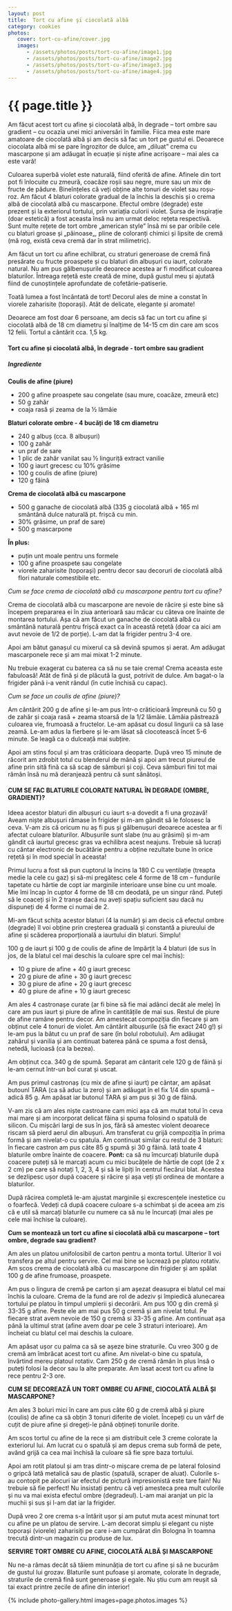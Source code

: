 ```yaml
---
layout: post
title:  Tort cu afine şi ciocolată albă
category: cookies
photos:
   cover: tort-cu-afine/cover.jpg
   images:
      - /assets/photos/posts/tort-cu-afine/image1.jpg
      - /assets/photos/posts/tort-cu-afine/image2.jpg
      - /assets/photos/posts/tort-cu-afine/image3.jpg
      - /assets/photos/posts/tort-cu-afine/image4.jpg
---
```


# {{ page.title }}

Am făcut acest tort cu afine și ciocolată albă, în degrade – tort ombre sau gradient – cu ocazia unei mici aniversări în familie. Fiica mea este mare amatoare de ciocolată albă și am decis să fac un tort pe gustul ei. Deoarece ciocolata albă mi se pare îngrozitor de dulce, am „diluat” crema cu mascarpone și am adăugat în ecuație și niște afine acrișoare – mai ales ca este vară!

Culoarea superbă violet este naturală, fiind oferită de afine. Afinele din tort pot fi înlocuite cu zmeură, coacăze roșii sau negre, mure sau un mix de fructe de pădure. Bineînțeles că veți obține alte tonuri de violet sau roșu-roz. Am făcut 4 blaturi colorate gradual de la închis la deschis și o crema albă de ciocolată albă cu mascarpone. Efectul ombre (degrade) este prezent și la exteriorul tortului, prin variația culorii violet. Sursa de inspirație (doar estetică) a fost aceasta însă nu am urmat deloc rețeta respectivă. Sunt multe rețete de tort ombre „american style”  însă mi se par oribile cele cu blaturi groase și „pâinoase„, pline de coloranți chimici și lipsite de cremă (mă rog, există ceva cremă dar în strat milimetric).

Am făcut un tort cu afine echilbrat, cu straturi generoase de cremă fină presărate cu fructe proaspete și cu blaturi din albușuri cu iaurt, colorate natural. Nu am pus gălbenușurile deoarece acestea ar fi modificat culoarea blaturilor. Întreaga rețetă este creată de mine, după gustul meu și ajutată fiind de cunoștințele aprofundate de cofetărie-patiserie.

Toată lumea a fost încântată de tort! Decorul ales de mine a constat în viorele zaharisite (toporași). Atât de delicate, elegante și aromate!

Deoarece am fost doar 6 persoane, am decis să fac un tort cu afine și ciocolată albă de 18 cm diametru și înalțime de 14-15 cm din care am scos 12 felii. Tortul a cântărit cca. 1,5 kg.

#### Tort cu afine și ciocolată albă, în degrade - tort ombre sau gradient
##### Ingrediente
**Coulis de afine (piure)**
- 200 g afine proaspete sau congelate (sau mure, coacăze, zmeură etc)
- 50 g zahăr
- coaja rasă și zeama de la ½ lămâie

**Blaturi colorate ombre - 4 bucăți de 18 cm diametru**
- 240 g albuș (cca. 8 albușuri)
- 100 g zahăr
- un praf de sare
- 1 plic de zahăr vanilat sau ½ linguriță extract vanilie
- 100 g iaurt grecesc cu 10% grăsime
- 100 g coulis de afine (piure)
- 120 g făină

**Crema de ciocolată albă cu mascarpone**
- 500 g ganache de ciocolată albă (335 g ciocolată albă + 165 ml smântână dulce naturală pt. frișcă cu min.
- 30% grăsime, un praf de sare)
- 500 g mascarpone

**În plus:**
- puțin unt moale pentru uns formele
- 100 g afine proaspete sau congelate
- viorele zaharisite (toporași) pentru decor sau decoruri de ciocolată albă flori naturale comestibile etc.

*Cum se face crema de ciocolată albă cu mascarpone pentru tort cu afine?*

Crema de ciocolată albă cu mascarpone are nevoie de răcire și este bine să începem prepararea ei în ziua anterioară sau măcar cu câteva ore înainte de montarea tortului. Așa că am făcut un ganache de ciocolată albă cu smântână naturală pentru frișcă exact ca în această rețetă (doar ca aici am avut nevoie de 1/2 de porție). L-am dat la frigider pentru 3-4 ore.

Apoi am bătut ganașul cu mixerul ca să devină spumos și aerat. Am adăugat mascarponele rece și am mai mixat 1-2 minute.

Nu trebuie exagerat cu baterea ca să nu se taie crema! Crema aceasta este fabuloasă! Atât de fină și de plăcută la gust, potrivit de dulce. Am bagat-o la frigider până i-a venit rândul (în cutie închisă cu capac).

*Cum se face un coulis de afine (piure)?*

Am cântărit 200 g de afine și le-am pus într-o crăticioară împreună cu 50 g de zahăr și coaja rasă + zeama stoarsă de la 1/2 lămâie. Lămâia păstrează culoarea vie, frumoasă a fructelor. Le-am apăsat cu dosul lingurii ca să lase zeamă. Le-am adus la fierbere și le-am lăsat să clocotească încet 5-6 minute. Se leagă ca o dulceață mai subțire.

Apoi am stins focul și am tras crăticioara deoparte. După vreo 15 minute de răcorit am zdrobit totul cu blenderul de mână și apoi am trecut piureul de afine prin sită fină ca să scap de sâmburi și coji. Ceva sâmburi fini tot mai rămân însă nu mă deranjează pentru că sunt sănătoși.

#### **CUM SE FAC BLATURILE COLORATE NATURAL ÎN DEGRADE (OMBRE, GRADIENT)?**

Ideea acestor blaturi din albușuri cu iaurt s-a dovedit a fi una grozavă! Aveam niște albușuri rămase în frigider și m-am gândit să le folosesc la ceva. V-am zis că oricum nu aș fi pus și gălbenușuri deoarece acestea ar fi afectat culoare blaturilor. Albușurile sunt slabe (nu au grăsimi) și m-am gândit că iaurtul grecesc gras va echilibra acest neajuns. Trebuie să lucrați cu cântar electronic de bucătărie pentru a obține rezultate bune în orice rețetă și în mod special în aceasta!

Primul lucru a fost să pun cuptorul la încins la 180 C cu ventilație (treapta medie la cele cu gaz) și să-mi pregătesc cele 4 forme de 18 cm – fundurile tapetate cu hârtie de copt iar marginile interioare unse bine cu unt moale. Mie îmi încap în cuptor 4 forme de 18 cm deodată, pe un singur rând. Puteți să le coaceți și în 2 tranșe dacă nu aveți spațiu suficient sau dacă nu dispuneți de 4 forme ci numai de 2.

Mi-am făcut schița acestor blaturi (4 la număr) și am decis că efectul ombre (degrade) îl voi obține prin creșterea graduală și constantă a piureului de afine și scăderea proporțională a iaurtului din blaturi. Simplu!

100 g de iaurt și 100 g de coulis de afine de împărțit la 4 blaturi (de sus în jos, de la blatul cel mai deschis la culoare spre cel  mai închis):

- 10 g piure de afine + 40 g iaurt grecesc
- 20 g piure de afine + 30 g iaurt grecesc
- 30 g piure de afine + 20 g iaurt grecesc
- 40 g piure de afine + 10 g iaurt grecesc

Am ales 4 castronașe curate (ar fi bine să fie mai adânci decât ale mele) în care am pus iaurt și piure de afine în cantitățile de mai sus. Restul de piure de afine ramâne pentru decor. Am amestecat compoziția din fiecare și am obținut cele 4 tonuri de violet. Am cântărit albușurile (să fie exact 240 g!) și le-am pus la bătut cu un praf de sare (în bolul robotului). Am adăugat zahărul și vanilia și am continuat baterea până ce spuma a fost densă, netedă, lucioasă (ca la bezea).

Am obținut cca. 340 g de spumă. Separat am cântarit cele 120 g de făină și le-am cernut într-un bol curat și uscat.

Am pus primul castronaș (cu mix de afine și iaurt) pe cântar, am apăsat butounl TARA (ca să aduc la zero) și am adăugat în el fix 1/4 din spumă – adică 85 g. Am apăsat iar butonul TARA și am pus și 30 g de făină.

V-am zis că am ales niște castroane cam mici așa că am mutat totul în ceva mai mare și am incorporat delicat făina și spuma folosind o spatulă de silicon. Cu mișcări largi de sus în jos, fără să amestec violent deoarece riscam să pierd aerul din albușuri. Am transferat cu grijă compoziția în prima formă și am nivelat-o cu spatula. Am continuat similar cu restul de 3 blaturi: în fiecare castron am pus câte 85 g spumă și 30 g făină. Iată toate 4 blaturile ombre înainte de coacere. **Pont:** ca să nu îmcurcați blaturile după coacere puteți să le marcați acum cu mici bucățele de hârtie de copt (de 2 x 2 cm) pe care să notați 1, 2, 3, 4 și să le lipiți în centrul fiecărui blat. Acestea se dezlipesc ușor după coacere și răcire și așa veți ști ordinea de montare a blaturilor.

După răcirea completă le-am ajustat marginile și excrescențele inestetice cu o foarfecă. Vedeți că după coacere culoare s-a schimbat și de aceea am zis că e util să marcați blaturile cu numere ca să nu le încurcați (mai ales pe cele mai închise la culoare).

**Cum se montează un tort cu afine si ciocolată albă cu mascarpone – tort ombre, degrade sau gradient?**

Am ales un platou unifolosibil de carton pentru a monta tortul. Ulterior îl voi transfera pe altul pentru servire. Cel mai bine se lucrează pe platou rotativ. Am scos crema de ciocolată albă cu mascarpone din frigider și am spălat 100 g de afine frumoase, proaspete.

Am pus o lingura de cremă pe carton și am așezat deasupra ei blatul cel mai închis la culoare. Crema de la fund are rol de adeziv și împiedică alunecarea tortului pe platou în timpul umplerii și decorării. Am pus 100 g din cremă și 33-35 g afine. Peste ele am mai pus 50 g cremă și am nivelat totul. Pe fiecare strat avem nevoie de 150 g cremă si 33-35 g afine. Am continuat așa până la ultimul strat (afine avem doar pe cele 3 straturi interioare). Am încheiat cu blatul cel mai deschis la culoare.

Am apăsat ușor cu palma ca să se așeze bine straturile. Cu vreo 300 g de cremă am îmbrăcat acest tort cu afine. Am nivelat-o bine cu spatula, învârtind mereu platoul rotativ. Cam 250 g de cremă rămân în plus însă o puteți folosi la decor sau la alte preparate. Am lasat acest tort cu afine la rece pentru 2-3 ore.

**CUM SE DECOREAZĂ UN TORT OMBRE CU AFINE, CIOCOLATĂ ALBĂ ȘI MASCARPONE?**

Am ales 3 boluri mici în care am pus câte 60 g de cremă albă și piure (coulis) de afine ca să obțin 3 tonuri diferite de violet. Începeți cu un vărf de cuțit de piure afine și dregeți-le până obțineți tonurile dorite.

Am scos tortul cu afine de la rece și am distribuit cele 3 creme colorate la exteriorul lui. Am lucrat cu o spatulă și am depus crema sub formă de pete, având grijă ca cea mai închisă la culoare să fie spre baza tortului.

Apoi am rotit platoul și am tras dintr-o mișcare crema de pe lateral folosind o gripcă lată metalică sau de plastic (spatulă, scraper de aluat). Culorile s-au contopit pe alocuri iar efectul de pictură impresionistă este tare fain! Nu trebuie să fie perfect! Nu insistați pentru că veți amesteca prea mult culorile și nu va mai exista efectul ombre (degradeul). L-am mai aranjat un pic la muchii și sus și l-am dat iar la frigider.

După vreo 2 ore crema s-a întărit ușor și am putut muta acest minunat tort cu afine pe un platou de servire. L-am decorat simplu și elegant cu niște toporași (viorele) zaharisiți pe care i-am cumpărat din Bologna în toamna trecută dintr-un magazin cu produse de lux.

**SERVIRE TORT OMBRE CU AFINE, CIOCOLATĂ ALBĂ ȘI MASCARPONE**

Nu ne-a râmas decât să tăiem minunăția de tort cu afine și să ne bucurăm de gustul lui grozav. Blaturile sunt pufoase și aromate, colorate în degrade, straturile de cremă fină sunt generoase și egale. Nu știu cum am reușit să tai exact printre zecile de afine din interior!

{% include photo-gallery.html images=page.photos.images %}
